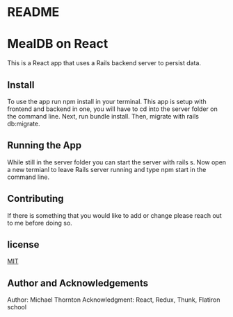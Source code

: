# README

# MealDB on React
This is a React app that uses a Rails backend server to persist data.

## Install
To use the app run npm install in your terminal. This app is setup with frontend and backend in one, you will have to cd into the server folder on the command line. Next, run bundle install. Then, migrate with rails db:migrate.

## Running the App
While still in the server folder you can start the server with rails s.  Now open a new termianl to leave Rails server running and type npm start in the command line.

## Contributing
If there is something that you would like to add or change please reach out to me before doing so.

## license
[MIT](https://choosealicense.com/licenses/mit/)

## Author and Acknowledgements
Author: Michael Thornton 
Acknowledgment: React, Redux, Thunk, Flatiron school
